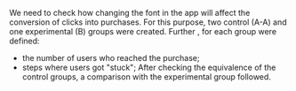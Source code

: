 
We need to check how changing the font in the app will affect the conversion of clicks into purchases. For this purpose, two control (A-A) and one experimental (B) groups were created.
Further , for each group were defined:
- the number of users who reached the purchase;
- steps where users got "stuck";
After checking the equivalence of the control groups, a comparison with the experimental group followed.
